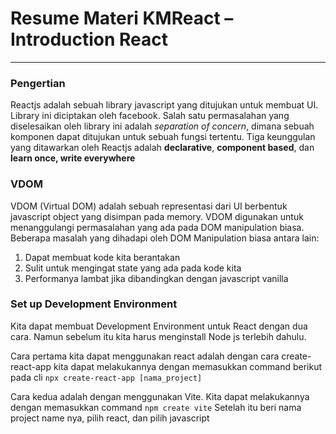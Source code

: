 # Resume Materi KMReact – Introduction React

---

### Pengertian

Reactjs adalah sebuah library javascript yang ditujukan untuk membuat UI. Library ini diciptakan oleh facebook. Salah satu permasalahan yang diselesaikan oleh library ini adalah _separation of concern_, dimana sebuah komponen dapat ditujukan untuk sebuah fungsi tertentu. Tiga keunggulan yang ditawarkan oleh Reactjs adalah **declarative**, **component based**, dan **learn once, write everywhere**

### VDOM

VDOM (Virtual DOM) adalah sebuah representasi dari UI berbentuk javascript object yang disimpan pada memory. VDOM digunakan untuk menanggulangi permasalahan yang ada pada DOM manipulation biasa. Beberapa masalah yang dihadapi oleh DOM Manipulation biasa antara lain:

1. Dapat membuat kode kita berantakan
2. Sulit untuk mengingat state yang ada pada kode kita
3. Performanya lambat jika dibandingkan dengan javascript vanilla

### Set up Development Environment

Kita dapat membuat Development Environment untuk React dengan dua cara. Namun sebelum itu kita harus menginstall Node js terlebih dahulu.

Cara pertama kita dapat menggunakan react adalah dengan cara create-react-app
kita dapat melakukannya dengan memasukkan command berikut pada cli
`npx create-react-app [nama_project]`

Cara kedua adalah dengan menggunakan Vite. Kita dapat melakukannya dengan memasukkan command
`npm create vite`
Setelah itu beri nama project name nya, pilih react, dan pilih javascript

